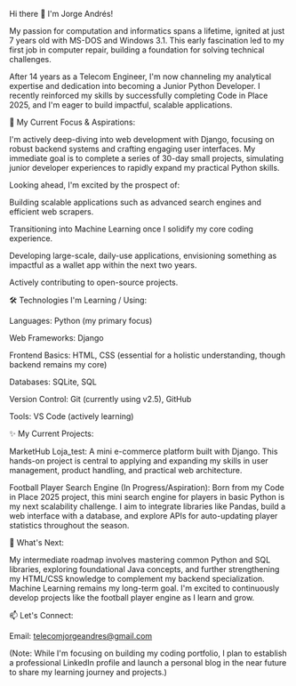 Hi there 👋 I'm Jorge Andrés!

My passion for computation and informatics spans a lifetime, ignited at just 7 years old with MS-DOS and Windows 3.1. This early fascination led to my first job in computer repair, building a foundation for solving technical challenges.

After 14 years as a Telecom Engineer, I'm now channeling my analytical expertise and dedication into becoming a Junior Python Developer. I recently reinforced my skills by successfully completing Code in Place 2025, and I'm eager to build impactful, scalable applications.

🚀 My Current Focus & Aspirations:

I'm actively deep-diving into web development with Django, focusing on robust backend systems and crafting engaging user interfaces. My immediate goal is to complete a series of 30-day small projects, simulating junior developer experiences to rapidly expand my practical Python skills.

Looking ahead, I'm excited by the prospect of:

Building scalable applications such as advanced search engines and efficient web scrapers.

Transitioning into Machine Learning once I solidify my core coding experience.

Developing large-scale, daily-use applications, envisioning something as impactful as a wallet app within the next two years.

Actively contributing to open-source projects.

🛠️ Technologies I'm Learning / Using:

Languages: Python (my primary focus)

Web Frameworks: Django

Frontend Basics: HTML, CSS (essential for a holistic understanding, though backend remains my core)

Databases: SQLite, SQL

Version Control: Git (currently using v2.5), GitHub

Tools: VS Code (actively learning)

✨ My Current Projects:

MarketHub Loja_test: A mini e-commerce platform built with Django. This hands-on project is central to applying and expanding my skills in user management, product handling, and practical web architecture.

Football Player Search Engine (In Progress/Aspiration): Born from my Code in Place 2025 project, this mini search engine for players in basic Python is my next scalability challenge. I aim to integrate libraries like Pandas, build a web interface with a database, and explore APIs for auto-updating player statistics throughout the season.

🌱 What's Next:

My intermediate roadmap involves mastering common Python and SQL libraries, exploring foundational Java concepts, and further strengthening my HTML/CSS knowledge to complement my backend specialization. Machine Learning remains my long-term goal. I'm excited to continuously develop projects like the football player engine as I learn and grow.

📫 Let's Connect:

Email: telecomjorgeandres@gmail.com

(Note: While I'm focusing on building my coding portfolio, I plan to establish a professional LinkedIn profile and launch a personal blog in the near future to share my learning journey and projects.)
